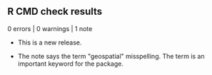## R CMD check results

0 errors | 0 warnings | 1 note

* This is a new release.

* The note says the term "geospatial" misspelling. The term is an important keyword for the package.
